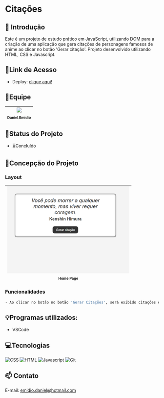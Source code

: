 # Citações

## 📖 Introdução 

Este é um projeto de estudo prático em JavaScript, utilizando DOM para a criação de uma aplicação que gera citações de personagens famosos de anime ao clicar no botão 'Gerar citação'. Projeto desenvolvido utilizando HTML, CSS e Javascript.

## 🔗Link de Acesso
- Deploy: [clique aqui!](https://danielemidio1988.github.io/citacoes/)

## 👥Equipe
| [<img src="https://avatars.githubusercontent.com/u/111311678?v=4" width=115><br><sub>Daniel Emidio</sub>](https://github.com/DanielEmidio1988) |
| :---: |

## 🧭Status do Projeto
- ⏳Concluído

## 📄Concepção do Projeto

### Layout

| <img src="./assets/layout_citacoes.png" width=400><br><sub>Home Page</sub> | 
| :---: |

### Funcionalidades
```bash
- Ao clicar no botão no botão 'Gerar Citações', será exibido citações de personagens famosos na tela.
```

## 💡Programas utilizados:
- VSCode

## 💻Tecnologias 

![CSS](https://img.shields.io/badge/CSS3-1572B6?style=for-the-badge&logo=css3&logoColor=white)
![HTML](https://img.shields.io/badge/HTML5-E34F26?style=for-the-badge&logo=html5&logoColor=white)
![Javascript](https://img.shields.io/badge/JavaScript-323330?style=for-the-badge&logo=javascript&logoColor=F7DF1E)
![Git](https://img.shields.io/badge/GIT-E44C30?style=for-the-badge&logo=git&logoColor=white)

## 📫 Contato

E-mail: emidio.daniel@hotmail.com
